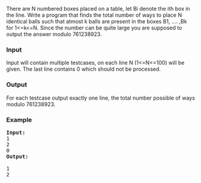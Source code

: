 <p>There are N numbered boxes placed on a table, let Bi denote the ith box in the line. Write a program that finds the total number of ways to place N identical balls such that atmost k balls are present in the boxes B1, .... ,Bk for 1&lt;=k&lt;=N. Since the number can be quite large you are supposed to output the answer modulo 761238923.</p>
<h3>Input</h3>
<p>Input will contain multiple testcases, on each line N (1&lt;=N&lt;=100) will be given. The last line contains 0 which should not be processed.</p>
<h3>Output</h3>
<p>For each testcase output exactly one line, the total number possible of ways modulo 761238923.</p>
<h3>Example</h3>
<pre><strong>Input:</strong><br>1<br>2<br>0<br><strong>Output:</strong>
<br>1<br>2<br></pre>